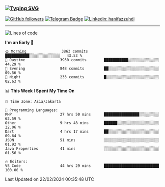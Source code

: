 ### [![Typing SVG](https://readme-typing-svg.herokuapp.com?font=lato&size=22&lines=Hi+There+👋)](https://git.io/typing-svg) 

[![GitHub followers](https://img.shields.io/github/followers/hanifazzuhdi?label=Follow&style=social)](https://github.com/hanifazzuhdi/?tab=follow) 
[![Telegram Badge](https://img.shields.io/badge/-hanif0198-blue?style=social&logo=telegram&link=https://www.t.me/hanif0198/)](https://www.t.me/hanif0198/) 
[![Linkedin: hanifazzuhdi](https://img.shields.io/badge/-hanifazzuhdi-blue?style=flat-square&logo=Linkedin&logoColor=white&link=https://www.linkedin.com/in/hanif-az-zuhdi-69688019b/)](https://www.linkedin.com/in/hanif-az-zuhdi-69688019b/) 

<hr/>

<!--START_SECTION:waka-->
![Lines of code](https://img.shields.io/badge/From%20Hello%20World%20I%27ve%20Written-46.6%20million%20lines%20of%20code-blue)

**I'm an Early 🐤** 

```text
🌞 Morning                3863 commits        ███████████░░░░░░░░░░░░░░   43.53 % 
🌆 Daytime                3930 commits        ███████████░░░░░░░░░░░░░░   44.29 % 
🌃 Evening                848 commits         ██░░░░░░░░░░░░░░░░░░░░░░░   09.56 % 
🌙 Night                  233 commits         █░░░░░░░░░░░░░░░░░░░░░░░░   02.63 % 
```


📊 **This Week I Spent My Time On** 

```text
🕑︎ Time Zone: Asia/Jakarta

💬 Programming Languages: 
PHP                      27 hrs 50 mins      ████████████████░░░░░░░░░   62.59 % 
Other                    9 hrs 48 mins       ██████░░░░░░░░░░░░░░░░░░░   22.06 % 
Dart                     4 hrs 17 mins       ██░░░░░░░░░░░░░░░░░░░░░░░   09.64 % 
JSON                     51 mins             ░░░░░░░░░░░░░░░░░░░░░░░░░   01.92 % 
Java Properties          41 mins             ░░░░░░░░░░░░░░░░░░░░░░░░░   01.56 % 

🔥 Editors: 
VS Code                  44 hrs 29 mins      █████████████████████████   100.00 % 
```


 Last Updated on 22/02/2024 00:35:48 UTC
<!--END_SECTION:waka-->
